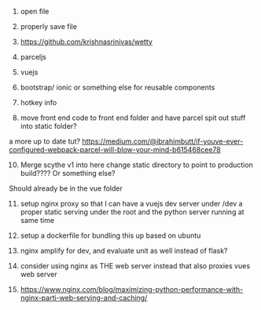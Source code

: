 1. open file
2. properly save file
3. https://github.com/krishnasrinivas/wetty


4. parceljs
5. vuejs
6. bootstrap/ ionic or something else for reusable components
7. hotkey info
8. move front end code to front end folder and have parcel spit out stuff into static folder?

a more up to date tut? https://medium.com/@ibrahimbutt/if-youve-ever-configured-webpack-parcel-will-blow-your-mind-b615468cee78



10.  Merge scythe v1 into here change static directory to point to production build????
Or something else?

Should already be in the vue folder



11. setup nginx proxy so that I can have a vuejs dev server under /dev
a proper static serving under the root and the python server running at same time

12. setup a dockerfile for bundling this up based on ubuntu

13. nginx amplify for dev, and evaluate unit as well instead of flask?

14. consider using nginx as THE web server instead that also proxies vues web server
15. https://www.nginx.com/blog/maximizing-python-performance-with-nginx-parti-web-serving-and-caching/